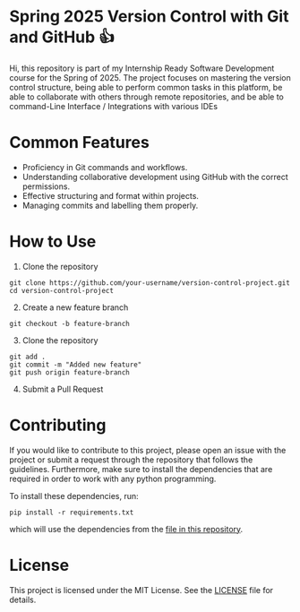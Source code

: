 # Spring 2025 Version Control with Git and GitHub 👍

Hi, this repository is part of my Internship Ready Software Development course for the Spring of 2025. The project focuses on mastering the version control structure, being able to perform common tasks in this platform, be able to collaborate with others through remote repositories, and be able to command-Line Interface / Integrations with various IDEs


# Common Features

- Proficiency in Git commands and workflows.
- Understanding collaborative development using GitHub with the correct permissions. 
- Effective structuring and format within projects. 
- Managing commits and labelling them properly. 


# How to Use 

1. Clone the repository
   
```
git clone https://github.com/your-username/version-control-project.git
cd version-control-project
```

2. Create a new feature branch

```
git checkout -b feature-branch
```

3. Clone the repository
   
```
git add .
git commit -m "Added new feature"
git push origin feature-branch
```

4. Submit a Pull Request

# Contributing

If you would like to contribute to this project, please open an issue with the project or submit a request through the repository that follows the guidelines. Furthermore, make sure to install the dependencies that are required in order to work with any python programming. 

To install these dependencies, run: 

```
pip install -r requirements.txt
```
which will use the dependencies from the [file in this repository](https://github.com/JuanMacias153/Spring2025/blob/main/requirements).


# License
This project is licensed under the MIT License. See the [LICENSE](https://github.com/JuanMacias153/Spring2025/blob/main/LICENSE.txt) file for details.

